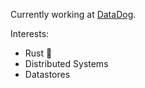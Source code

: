Currently working at [DataDog](https://datadoghq.com).

Interests:
* Rust :crab:
* Distributed Systems
* Datastores
